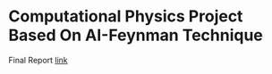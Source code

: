 
# Computational Physics Project Based On AI-Feynman Technique
Final Report  [link](https://www.overleaf.com/read/cnqyspfhdsqt) 

